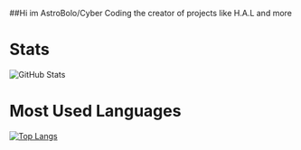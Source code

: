 ##Hi im AstroBolo/Cyber Coding the creator of projects like H.A.L and more

#
# Stats

![GitHub Stats](https://github-readme-stats.vercel.app/api?username=AstroBolo&show_icons=true&theme=synthwave)


# Most Used Languages

[![Top Langs](https://github-readme-stats.vercel.app/api/top-langs/?username=AstroBolo&layout=compact&theme=synthwave)](https://github.com/anuraghazra/github-readme-stats)
